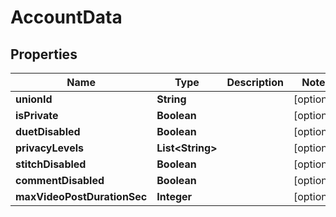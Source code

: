 

# AccountData


## Properties

| Name | Type | Description | Notes |
|------------ | ------------- | ------------- | -------------|
|**unionId** | **String** |  |  [optional] |
|**isPrivate** | **Boolean** |  |  [optional] |
|**duetDisabled** | **Boolean** |  |  [optional] |
|**privacyLevels** | **List&lt;String&gt;** |  |  [optional] |
|**stitchDisabled** | **Boolean** |  |  [optional] |
|**commentDisabled** | **Boolean** |  |  [optional] |
|**maxVideoPostDurationSec** | **Integer** |  |  [optional] |



